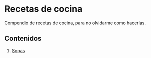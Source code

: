 # Recetas de cocina

Compendio de recetas de cocina, para no olvidarme como hacerlas.

## Contenidos
1. [Sopas](sopas.md)
